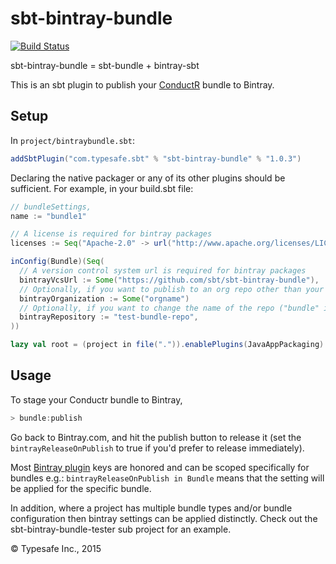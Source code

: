 sbt-bintray-bundle
==================

[![Build Status](https://api.travis-ci.org/sbt/sbt-bintray-bundle.png?branch=master)](https://travis-ci.org/sbt/sbt-bintray-bundle)

sbt-bintray-bundle = sbt-bundle + bintray-sbt

This is an sbt plugin to publish your [ConductR](http://conductr.typesafe.com/) bundle to Bintray.

Setup
-----

In `project/bintraybundle.sbt`:

```scala
addSbtPlugin("com.typesafe.sbt" % "sbt-bintray-bundle" % "1.0.3")
```

Declaring the native packager or any of its other plugins should be sufficient. For example, in your build.sbt file:

```scala
// bundleSettings,
name := "bundle1"

// A license is required for bintray packages
licenses := Seq("Apache-2.0" -> url("http://www.apache.org/licenses/LICENSE-2.0"))

inConfig(Bundle)(Seq(
  // A version control system url is required for bintray packages
  bintrayVcsUrl := Some("https://github.com/sbt/sbt-bintray-bundle"),
  // Optionally, if you want to publish to an org repo other than your own
  bintrayOrganization := Some("orgname")
  // Optionally, if you want to change the name of the repo ("bundle" is the default)
  bintrayRepository := "test-bundle-repo",
))

lazy val root = (project in file(".")).enablePlugins(JavaAppPackaging)
```

Usage
-----

To stage your Conductr bundle to Bintray,

```scala
> bundle:publish
```

Go back to Bintray.com, and hit the publish button to release it (set the `bintrayReleaseOnPublish` to true
if you'd prefer to release immediately).

Most [Bintray plugin](https://github.com/softprops/bintray-sbt#bintray-sbt) keys are honored and can be scoped specifically for bundles e.g.: `bintrayReleaseOnPublish in Bundle`
means that the setting will be applied for the specific bundle.

In addition, where a project has multiple bundle types and/or bundle configuration then bintray settings can be applied
distinctly. Check out the sbt-bintray-bundle-tester sub project for an example.

&copy; Typesafe Inc., 2015

